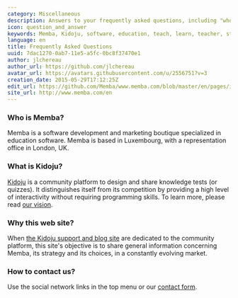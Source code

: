```yaml
---
category: Miscellaneous
description: Answers to your frequently asked questions, including "who is Memba?" and "what is Kidoju?"
icon: question_and_answer
keywords: Memba, Kidoju, software, education, teach, learn, teacher, student, knowledge, test, quiz, blog, article, documentation
language: en
title: Frequently Asked Questions
uuid: 7dac1270-0ab7-11e5-a5fc-0bc8f37470e1
author: jlchereau
author_url: https://github.com/jlchereau
avatar_url: https://avatars.githubusercontent.com/u/2556751?v=3
creation_date: 2015-05-29T17:12:25Z
edit_url: https://github.com/Memba/www.memba.com/blob/master/en/pages/index.md
site_url: http://www.memba.com/en
---
```

### Who is Memba?

Memba is a software development and marketing boutique specialized in education software.
Memba is based in Luxembourg, with a representation office in London, UK. 

### What is Kidoju?

[Kidoju](http://www.kidoju.com/) is a community platform to design and share knowledge tests (or quizzes).
It distinguishes itself from its competition by providing a high level of interactivity without requiring programming skills.
To learn more, please read [our vision](https://www.kidoju.com/support/en/posts/2015/05/vision).

### Why this web site?

When [the Kidoju support and blog site](https:www.kidoju.com/support/fr/) are dedicated to the community platform,
this site's objective is to share general information concerning Memba, its strategy and its choices,
in a constantly evolving market.

### How to contact us?

Use the social network links in the top menu or our [contact form](/en/contact).